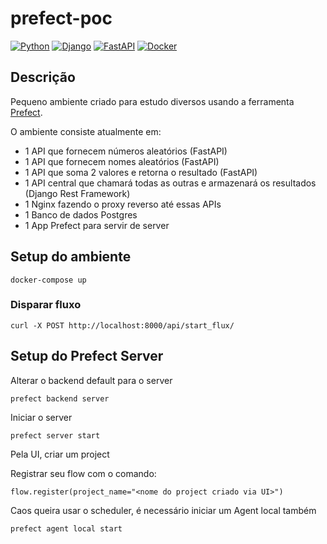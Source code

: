 # prefect-poc

[![Python](https://img.shields.io/badge/python-%2314354C.svg?style=flat&logo=python&logoColor=white)](https://www.python.org/)
[![Django](https://img.shields.io/badge/django-%23092E20.svg?style=flat&logo=django&logoColor=white)](https://www.djangoproject.com/)
[![FastAPI](https://img.shields.io/badge/FastAPI-005571?style=flat&logo=fastapi)](https://fastapi.tiangolo.com/)
[![Docker](https://img.shields.io/badge/docker-%230db7ed.svg?style=flat&logo=docker&logoColor=white)](https://www.docker.com/)

## Descrição

Pequeno ambiente criado para estudo diversos usando a ferramenta [Prefect](https://www.prefect.io/).

O ambiente consiste atualmente em:

- 1 API que fornecem números aleatórios (FastAPI)
- 1 API que fornecem nomes aleatórios (FastAPI)
- 1 API que soma 2 valores e retorna o resultado (FastAPI)
- 1 API central que chamará todas as outras e armazenará os resultados (Django Rest Framework)
- 1 Nginx fazendo o proxy reverso até essas APIs
- 1 Banco de dados Postgres
- 1 App Prefect para servir de server

## Setup do ambiente
```
docker-compose up
```

### Disparar fluxo
```
curl -X POST http://localhost:8000/api/start_flux/
```

## Setup do Prefect Server

Alterar o backend default para o server
```
prefect backend server
```

Iniciar o server
```
prefect server start
```

Pela UI, criar um project

Registrar seu flow com o comando:
```
flow.register(project_name="<nome do project criado via UI>")
```

Caos queira usar o scheduler, é necessário iniciar um Agent local também
```
prefect agent local start
```
